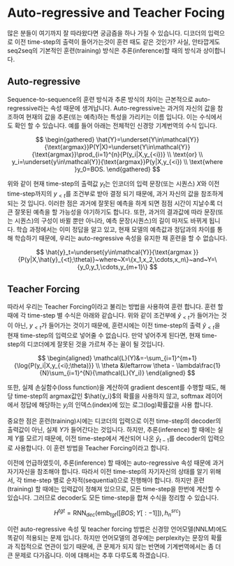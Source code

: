 # Auto-regressive and Teacher Focing

많은 분들이 여기까지 잘 따라왔다면 궁금즘을 하나 가질 수 있습니다. 디코더의 입력으로 이전 time-step의 출력이 들어가는것이 훈련 때도 같은 것인가? 사실, 안타깝게도 seq2seq의 기본적인 훈련(training) 방식은 추론(inference)할 때의 방식과 상이합니다.

## Auto-regressive

Sequence-to-sequence의 훈련 방식과 추론 방식의 차이는 근본적으로 auto-regressive라는 속성 때문에 생겨납니다. Auto-regressive는 과거의 자신의 값을 참조하여 현재의 값을 추론(또는 예측)하는 특성을 가리키는 이름 입니다. 이는 수식에서도 확인 할 수 있습니다. 예를 들어 아래는 전체적인 신경망 기계번역의 수식 입니다.

$$
\begin{gathered}
\hat{Y}=\underset{Y\in\mathcal{Y}}{\text{argmax}}P(Y|X)=\underset{Y\in\mathcal{Y}}{\text{argmax}}\prod_{i=1}^{n}{P(y_i|X,y_{<i})} \\
\text{or} \\
y_i=\underset{y\in\mathcal{Y}}{\text{argmax}}P(y|X,y_{<i}) \\
\text{where }y_0=BOS.
\end{gathered}
$$

위와 같이 현재 time-step의 출력값 $y_t$는 인코더의 입력 문장(또는 시퀀스) $X$와 이전 time-step까지의 $y_{<t}$를 조건부로 받아 결정 되기 때문에, 과거 자신의 값을 참조하게 되는 것 입니다. 이러한 점은 과거에 잘못된 예측을 하게 되면 점점 시간이 지날수록 더 큰 잘못된 예측을 할 가능성을 야기하기도 합니다. 또한, 과거의 결과값에 따라 문장(또는 시퀀스)의 구성이 바뀔 뿐만 아니라, 예측 문장(시퀀스)의 길이 마저도 바뀌게 됩니다. 학습 과정에서는 이미 정답을 알고 있고, 현재 모델의 예측값과 정답과의 차이를 통해 학습하기 때문에, 우리는 auto-regressive 속성을 유지한 채 훈련을 할 수 없습니다.

$$
\hat{y}_t=\underset{y\in\mathcal{Y}}{\text{argmax }}{P(y|X,\hat{y}_{<t};\theta)}~where~X=\{x_1,x_2,\cdots,x_n\}~and~Y=\{y_0,y_1,\cdots,y_{m+1}\}
$$

## Teacher Forcing

따라서 우리는 Teacher Forcing이라고 불리는 방법을 사용하여 훈련 합니다. 훈련 할 때에 각 time-step 별 수식은 아래와 같습니다. 위와 같이 조건부에 $\hat{y}_{<t}$가 들어가는 것이 아닌, $y_{<t}$가 들어가는 것이기 때문에, 훈련시에는 이전 time-step의 출력 $\hat{y}_{<t}$을 현재 time-step의 입력으로 넣어줄 수 없습니다. 만약 넣어주게 된다면, 현재 time-step의 디코더에게 잘못된 것을 가르쳐 주는 꼴이 될 것입니다.

$$
\begin{aligned}
\mathcal{L}(Y)&=-\sum_{i=1}^{m+1}{\log{P(y_i|X,y_{<i};\theta)}} \\
\theta &\leftarrow \theta - \lambda\frac{1}{N}\sum_{i=1}^{N}{\mathcal{L}(Y_i)}
\end{aligned}
$$

또한, 실제 손실함수(loss function)을 계산하여 gradient descent를 수행할 때도, 해당 time-step의 $\text{argmax}$값인 $\hat{y_i}$의 확률을 사용하지 않고, softmax 레이어에서 정답에 해당하는 $y_i$의 인덱스(index)에 있는 로그(log)확률값을 사용 합니다.

중요한 점은 훈련(training)시에는 디코더의 입력으로 이전 time-step의 decoder의 출력값이 아닌, 실제 $Y$가 들어간다는 것입니다. 하지만, 추론(inference) 할 때에는 실제 $Y$를 모르기 때문에, 이전 time-step에서 계산되어 나온 $\hat{y}_{t-1}$를 decoder의 입력으로 사용합니다. 이 훈련 방법을 Teacher Forcing이라고 합니다.

이전에 언급하였듯이, 추론(inference) 할 때에는 auto-regressive 속성 때문에 과거 자기자신을 참조해야 합니다. 따라서 이전 time-step의 자기자신의 상태를 알기 위해서, 각 time-step 별로 순차적(sequential)으로 진행해야 합니다. 하지만 훈련(training) 할 때에는 입력값이 정해져 있으므로, 모든 time-step을 한번에 계산할 수 있습니다. 그러므로 decoder도 모든 time-step을 합쳐 수식을 정리할 수 있습니다.

$$
H^{tgt}=\text{RNN}_{dec}(\text{emb}_{tgt}([BOS;Y[:-1]]),h_{n}^{src})
$$

이런 auto-regressive 속성 및 teacher forcing 방법은 신경망 언어모델(NNLM)에도 똑같이 적용되는 문제 입니다. 하지만 언어모델의 경우에는 perplexity는 문장의 확률과 직접적으로 연관이 있기 때문에, 큰 문제가 되지 않는 반면에 기계번역에서는 좀 더 큰 문제로 다가옵니다. 이에 대해서는 추후 다루도록 하겠습니다.
